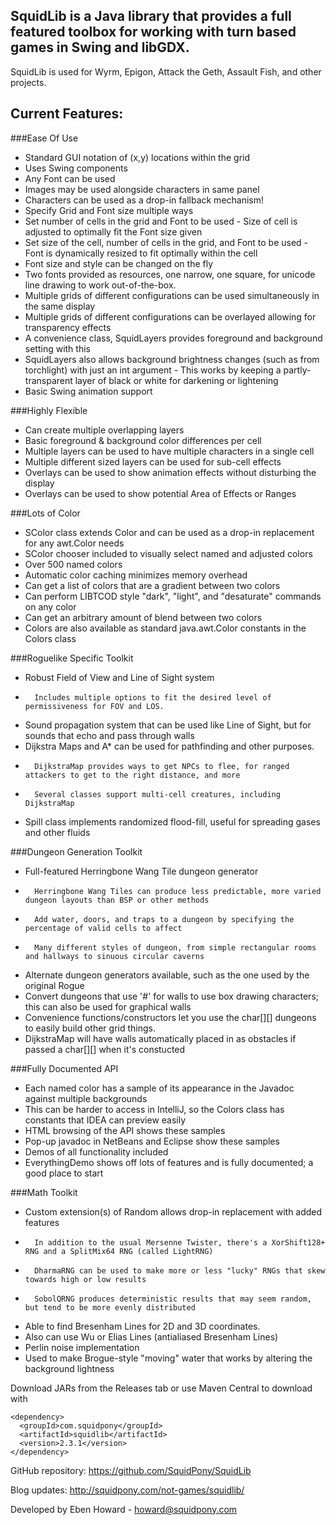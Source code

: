 SquidLib is a Java library that provides a full featured toolbox for working with turn based games in Swing and libGDX.
--  

SquidLib is used for Wyrm, Epigon, Attack the Geth, Assault Fish, and other projects.
    

Current Features:
--
###Ease Of Use
-   Standard GUI notation of (x,y) locations within the grid
-   Uses Swing components
-   Any Font can be used
-   Images may be used alongside characters in same panel
  -  Characters can be used as a drop-in fallback mechanism!
-   Specify Grid and Font size multiple ways
  -   Set number of cells in the grid and Font to be used
    -   Size of cell is adjusted to optimally fit the Font size given
  -   Set size of the cell, number of cells in the grid, and Font to be used
    -   Font is dynamically resized to fit optimally within the cell
-   Font size and style can be changed on the fly
-   Two fonts provided as resources, one narrow, one square, for unicode line drawing to work out-of-the-box.
-   Multiple grids of different configurations can be used simultaneously in the same display
-   Multiple grids of different configurations can be overlayed allowing for transparency effects
  -   A convenience class, SquidLayers provides foreground and background setting with this
  -   SquidLayers also allows background brightness changes (such as from torchlight) with just an int argument
    -   This works by keeping a partly-transparent layer of black or white for darkening or lightening
-   Basic Swing animation support

###Highly Flexible
-   Can create multiple overlapping layers
  -   Basic foreground & background color differences per cell
  -   Multiple layers can be used to have multiple characters in a single cell
  -   Multiple different sized layers can be used for sub-cell effects
  -   Overlays can be used to show animation effects without disturbing the display
  -   Overlays can be used to show potential Area of Effects or Ranges

###Lots of Color
-   SColor class extends Color and can be used as a drop-in replacement for any awt.Color needs
-   SColor chooser included to visually select named and adjusted colors
-   Over 500 named colors
-   Automatic color caching minimizes memory overhead
-   Can get a list of colors that are a gradient between two colors
-   Can perform LIBTCOD style "dark", "light", and "desaturate" commands on any color
-   Can get an arbitrary amount of blend between two colors
-   Colors are also available as standard java.awt.Color constants in the Colors class

###Roguelike Specific Toolkit
-   Robust Field of View and Line of Sight system
-       Includes multiple options to fit the desired level of permissiveness for FOV and LOS.
-   Sound propagation system that can be used like Line of Sight, but for sounds that echo and pass through walls
-   Dijkstra Maps and A* can be used for pathfinding and other purposes.
-       DijkstraMap provides ways to get NPCs to flee, for ranged attackers to get to the right distance, and more
-       Several classes support multi-cell creatures, including DijkstraMap
-   Spill class implements randomized flood-fill, useful for spreading gases and other fluids

###Dungeon Generation Toolkit
-   Full-featured Herringbone Wang Tile dungeon generator
-       Herringbone Wang Tiles can produce less predictable, more varied dungeon layouts than BSP or other methods
-       Add water, doors, and traps to a dungeon by specifying the percentage of valid cells to affect
-       Many different styles of dungeon, from simple rectangular rooms and hallways to sinuous circular caverns
-   Alternate dungeon generators available, such as the one used by the original Rogue
-   Convert dungeons that use '#' for walls to use box drawing characters; this can also be used for graphical walls
-   Convenience functions/constructors let you use the char[][] dungeons to easily build other grid things.
  -   DijkstraMap will have walls automatically placed in as obstacles if passed a char[][] when it's constucted

###Fully Documented API
-   Each named color has a sample of its appearance in the Javadoc against multiple backgrounds
  -   This can be harder to access in IntelliJ, so the Colors class has constants that IDEA can preview easily
-   HTML browsing of the API shows these samples
-   Pop-up javadoc in NetBeans and Eclipse show these samples
-   Demos of all functionality included
-   EverythingDemo shows off lots of features and is fully documented; a good place to start

###Math Toolkit
-   Custom extension(s) of Random allows drop-in replacement with added features
-       In addition to the usual Mersenne Twister, there's a XorShift128+ RNG and a SplitMix64 RNG (called LightRNG)
-       DharmaRNG can be used to make more or less "lucky" RNGs that skew towards high or low results
-       SobolQRNG produces deterministic results that may seem random, but tend to be more evenly distributed
-   Able to find Bresenham Lines for 2D and 3D coordinates.
  -   Also can use Wu or Elias Lines (antialiased Bresenham Lines)
-   Perlin noise implementation
  -   Used to make Brogue-style "moving" water that works by altering the background lightness
  
Download JARs from the Releases tab or use Maven Central to download with
```
<dependency>
  <groupId>com.squidpony</groupId>
  <artifactId>squidlib</artifactId>
  <version>2.3.1</version>
</dependency>
```

GitHub repository: https://github.com/SquidPony/SquidLib

Blog updates: http://squidpony.com/not-games/squidlib/

Developed by Eben Howard - howard@squidpony.com
